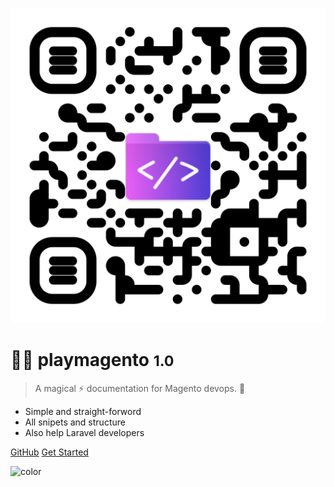 <!-- _coverpage.md -->

![logo](/_media/logo.svg ':size=20%')

# 🧑‍💻 playmagento <small>1.0</small>

> A magical ⚡ documentation for Magento devops. 🎈

- Simple and straight-forword
- All snipets and structure
- Also help Laravel developers

[GitHub](https://github.com/bappa2du/playmagento/)
[Get Started](#welcome)

![color](#ffffff)